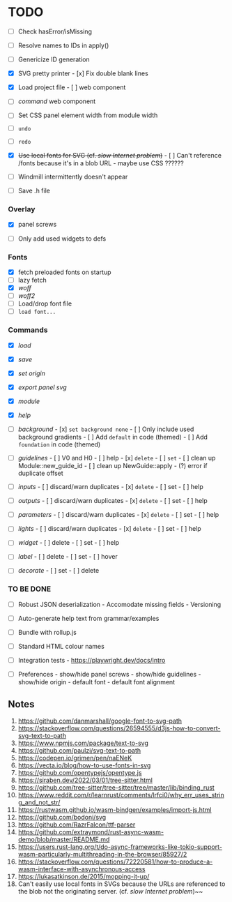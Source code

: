 # TODO

- [ ] Check hasError/isMissing
- [ ] Resolve names to IDs in apply()
- [ ] Genericize ID generation

- [x] SVG pretty printer
      - [x] Fix double blank lines

- [x] Load project file
      - [ ] web component

- [ ] _command_ web component
- [ ] Set CSS panel element width from module width
- [ ] `undo`
- [ ] `redo`
- [x] ~~Use local fonts for SVG (cf. _slow Internet problem_)~~
      - [ ] Can't reference /fonts because it's in a blob URL - maybe use CSS ??????
- [ ] Windmill intermittently doesn't appear
- [ ] Save .h file

### Overlay
- [x] panel screws
- [ ] Only add used widgets to defs


### Fonts 
- [x] fetch preloaded fonts on startup
- [ ] lazy fetch
- [x] _woff_
- [ ] _woff2_
- [ ] Load/drop font file
- [ ] `load font...`

### Commands
- [x] _load_
- [x] _save_
- [x] _set origin_
- [x] _export panel svg_
- [x] _module_
- [x] _help_

- [ ] _background_
      - [x] `set background none`
      - [ ] Only include used background gradients 
      - [ ] Add `default` in code (themed)
      - [ ] Add `foundation` in code (themed)

- [ ] _guidelines_
      - [ ] V0 and H0
      - [ ] help
      - [x] `delete`
      - [ ] `set`
      - [ ] clean up Module::new_guide_id
      - [ ] clean up NewGuide::apply
      - (?) error if duplicate offset

- [ ] _inputs_
      - [ ] discard/warn duplicates
      - [x] `delete`
      - [ ] set
      - [ ] help

- [ ] _outputs_
      - [ ] discard/warn duplicates
      - [x] `delete`
      - [ ] set
      - [ ] help

- [ ] _parameters_
      - [ ] discard/warn duplicates
      - [x] `delete`
      - [ ] set
      - [ ] help

- [ ] _lights_
      - [ ] discard/warn duplicates
      - [x] `delete`
      - [ ] set
      - [ ] help

- [ ] _widget_
      - [ ] delete
      - [ ] set
      - [ ] help

- [ ] _label_
      - [ ] delete
      - [ ] set
      - [ ] hover

- [ ] _decorate_
      - [ ] set
      - [ ] delete


### TO BE DONE

- [ ] Robust JSON deserialization 
      - Accomodate missing fields
      - Versioning

- [ ] Auto-generate help text from grammar/examples
- [ ] Bundle with rollup.js
- [ ] Standard HTML colour names
- [ ] Integration tests
      - https://playwright.dev/docs/intro

- [ ] Preferences
      - show/hide panel screws
      - show/hide guidelines
      - show/hide origin
      - default font
      - default font alignment


## Notes

1.  https://github.com/danmarshall/google-font-to-svg-path
2.  https://stackoverflow.com/questions/26594555/d3js-how-to-convert-svg-text-to-path
3.  https://www.npmjs.com/package/text-to-svg
4.  https://github.com/paulzi/svg-text-to-path
5.  https://codepen.io/grimen/pen/naENeK
6.  https://vecta.io/blog/how-to-use-fonts-in-svg
7.  https://github.com/opentypejs/opentype.js
8.  https://siraben.dev/2022/03/01/tree-sitter.html
9.  https://github.com/tree-sitter/tree-sitter/tree/master/lib/binding_rust
10. https://www.reddit.com/r/learnrust/comments/lrfci0/why_err_uses_string_and_not_str/
11. https://rustwasm.github.io/wasm-bindgen/examples/import-js.html
12. https://github.com/bodoni/svg
13. https://github.com/RazrFalcon/ttf-parser
14. https://github.com/extraymond/rust-async-wasm-demo/blob/master/README.md
15. https://users.rust-lang.org/t/do-async-frameworks-like-tokio-support-wasm-particularly-multithreading-in-the-browser/85927/2
16. https://stackoverflow.com/questions/72220581/how-to-produce-a-wasm-interface-with-asynchronous-access
17. https://lukasatkinson.de/2015/mopping-it-up/
18. Can't easily use local fonts in SVGs because the URLs are referenced to the blob not the originating server.
    (cf. _slow Internet problem_)~~


